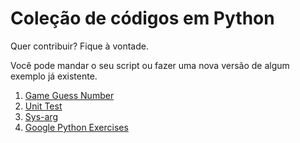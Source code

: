 Coleção de códigos em Python
===

Quer contribuir? Fique à vontade.

Você pode mandar o seu script ou fazer uma nova versão de algum exemplo já existente.

1. [Game Guess Number](guess-number)
2. [Unit Test](unittest)
3. [Sys-arg](sys-arg)
4. [Google Python Exercises](google-python-exercises)